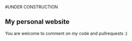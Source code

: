 #UNDER CONSTRUCTION

## My personal website

You are welcome to comment on my code and pullrequests :) 


